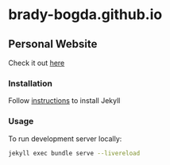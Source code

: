 # brady-bogda.github.io

## Personal Website

Check it out [here](https://brady-bogda.github.io)

### Installation

Follow [instructions](https://jekyllrb.com/docs/) to install Jekyll

### Usage

To run development server locally:

```bash
jekyll exec bundle serve --livereload
```

